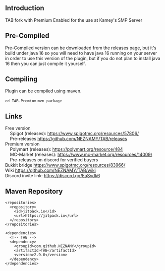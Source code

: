 ## Introduction  
TAB fork with Premium Enabled for the use at Kamey's SMP Server 
  
## Pre-Compiled
Pre-Compiled version can be downloaded from the releases page, but it's build under java 16 so you will need to have java 16 running on your server in order to use this version of the plugin, but if you do not plan to install java 16 then you can just compile it yourself.

## Compiling
Plugin can be compiled using maven.

```cd TAB-Premium```
```mvn package```
  
  
## Links
Free version  
    Spigot (releases): https://www.spigotmc.org/resources/57806/  
    Pre-releases https://github.com/NEZNAMY/TAB/releases  
Premium version  
    Polymart (releases): https://polymart.org/resource/484  
    MC-Market (releases): https://www.mc-market.org/resources/14009/  
    Pre-releases on discord for verified buyers  
Bukkit bridge https://www.spigotmc.org/resources/83966/  
Wiki https://github.com/NEZNAMY/TAB/wiki  
Discord invite link: https://discord.gg/EaSvdk6  


## Maven Repository
```
<repositories>
  <repository>
    <id>jitpack.io</id>
    <url>https://jitpack.io</url>
  </repository>
</repositories>

<dependencies>
  <!-- TAB -->
  <dependency>
    <groupId>com.github.NEZNAMY</groupId>
    <artifactId>TAB</artifactId>
    <version>2.9.0</version>
  </dependency>
</dependencies>
 ```
